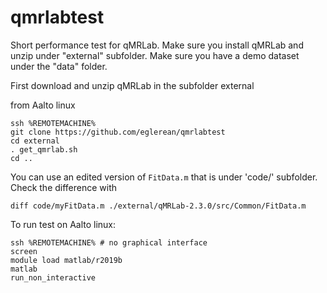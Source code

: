 # qmrlabtest

Short performance test for qMRLab. Make sure you install qMRLab and unzip under "external" subfolder. Make sure you have a demo dataset under the "data" folder. 

First download and unzip qMRLab in the subfolder external

from Aalto linux
```
ssh %REMOTEMACHINE%
git clone https://github.com/eglerean/qmrlabtest
cd external
. get_qmrlab.sh
cd ..
```

You can use an edited version of `FitData.m` that is under 'code/' subfolder. Check the difference with


```diff code/myFitData.m ./external/qMRLab-2.3.0/src/Common/FitData.m```


To run test on Aalto linux:
```
ssh %REMOTEMACHINE% # no graphical interface
screen
module load matlab/r2019b
matlab
run_non_interactive
```
